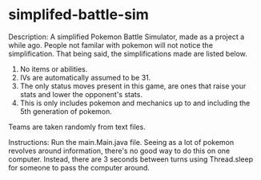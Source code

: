 # simplifed-battle-sim


Description: A simplified Pokemon Battle Simulator, made as a project a while ago. People not familar with pokemon will not notice the simplification. That being said, the simplifications made are listed below.


1. No items or abilities.
2. IVs are automatically assumed to be 31.
3. The only status moves present in this game, are ones that raise your stats and lower the opponent's stats.
4. This is only includes pokemon and mechanics up to and including the 5th generation of pokemon.

 Teams are taken randomly from text files.

 Instructions: Run the main.Main.java file. Seeing as a lot of pokemon revolves around information, there's no good way to do this on one computer. Instead, there are 3 seconds between turns using Thread.sleep for someone to pass the computer around.

